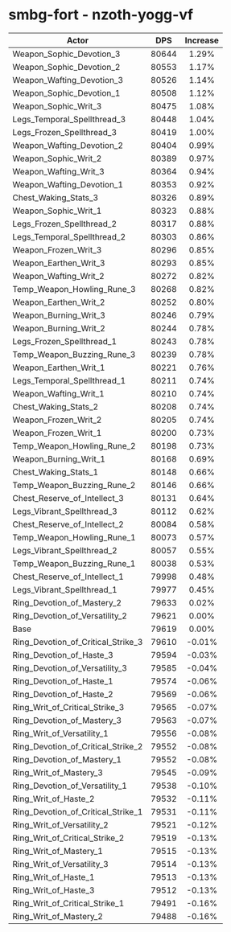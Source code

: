 # smbg-fort - nzoth-yogg-vf
| Actor | DPS | Increase |
|---|:---:|:---:|
|Weapon_Sophic_Devotion_3|80644|1.29%|
|Weapon_Sophic_Devotion_2|80553|1.17%|
|Weapon_Wafting_Devotion_3|80526|1.14%|
|Weapon_Sophic_Devotion_1|80508|1.12%|
|Weapon_Sophic_Writ_3|80475|1.08%|
|Legs_Temporal_Spellthread_3|80448|1.04%|
|Legs_Frozen_Spellthread_3|80419|1.00%|
|Weapon_Wafting_Devotion_2|80404|0.99%|
|Weapon_Sophic_Writ_2|80389|0.97%|
|Weapon_Wafting_Writ_3|80364|0.94%|
|Weapon_Wafting_Devotion_1|80353|0.92%|
|Chest_Waking_Stats_3|80326|0.89%|
|Weapon_Sophic_Writ_1|80323|0.88%|
|Legs_Frozen_Spellthread_2|80317|0.88%|
|Legs_Temporal_Spellthread_2|80303|0.86%|
|Weapon_Frozen_Writ_3|80296|0.85%|
|Weapon_Earthen_Writ_3|80293|0.85%|
|Weapon_Wafting_Writ_2|80272|0.82%|
|Temp_Weapon_Howling_Rune_3|80268|0.82%|
|Weapon_Earthen_Writ_2|80252|0.80%|
|Weapon_Burning_Writ_3|80246|0.79%|
|Weapon_Burning_Writ_2|80244|0.78%|
|Legs_Frozen_Spellthread_1|80243|0.78%|
|Temp_Weapon_Buzzing_Rune_3|80239|0.78%|
|Weapon_Earthen_Writ_1|80221|0.76%|
|Legs_Temporal_Spellthread_1|80211|0.74%|
|Weapon_Wafting_Writ_1|80210|0.74%|
|Chest_Waking_Stats_2|80208|0.74%|
|Weapon_Frozen_Writ_2|80205|0.74%|
|Weapon_Frozen_Writ_1|80200|0.73%|
|Temp_Weapon_Howling_Rune_2|80198|0.73%|
|Weapon_Burning_Writ_1|80168|0.69%|
|Chest_Waking_Stats_1|80148|0.66%|
|Temp_Weapon_Buzzing_Rune_2|80146|0.66%|
|Chest_Reserve_of_Intellect_3|80131|0.64%|
|Legs_Vibrant_Spellthread_3|80112|0.62%|
|Chest_Reserve_of_Intellect_2|80084|0.58%|
|Temp_Weapon_Howling_Rune_1|80073|0.57%|
|Legs_Vibrant_Spellthread_2|80057|0.55%|
|Temp_Weapon_Buzzing_Rune_1|80038|0.53%|
|Chest_Reserve_of_Intellect_1|79998|0.48%|
|Legs_Vibrant_Spellthread_1|79977|0.45%|
|Ring_Devotion_of_Mastery_2|79633|0.02%|
|Ring_Devotion_of_Versatility_2|79621|0.00%|
|Base|79619|0.00%|
|Ring_Devotion_of_Critical_Strike_3|79610|-0.01%|
|Ring_Devotion_of_Haste_3|79594|-0.03%|
|Ring_Devotion_of_Versatility_3|79585|-0.04%|
|Ring_Devotion_of_Haste_1|79574|-0.06%|
|Ring_Devotion_of_Haste_2|79569|-0.06%|
|Ring_Writ_of_Critical_Strike_3|79565|-0.07%|
|Ring_Devotion_of_Mastery_3|79563|-0.07%|
|Ring_Writ_of_Versatility_1|79556|-0.08%|
|Ring_Devotion_of_Critical_Strike_2|79552|-0.08%|
|Ring_Devotion_of_Mastery_1|79552|-0.08%|
|Ring_Writ_of_Mastery_3|79545|-0.09%|
|Ring_Devotion_of_Versatility_1|79538|-0.10%|
|Ring_Writ_of_Haste_2|79532|-0.11%|
|Ring_Devotion_of_Critical_Strike_1|79531|-0.11%|
|Ring_Writ_of_Versatility_2|79521|-0.12%|
|Ring_Writ_of_Critical_Strike_2|79519|-0.13%|
|Ring_Writ_of_Mastery_1|79515|-0.13%|
|Ring_Writ_of_Versatility_3|79514|-0.13%|
|Ring_Writ_of_Haste_1|79513|-0.13%|
|Ring_Writ_of_Haste_3|79512|-0.13%|
|Ring_Writ_of_Critical_Strike_1|79491|-0.16%|
|Ring_Writ_of_Mastery_2|79488|-0.16%|
